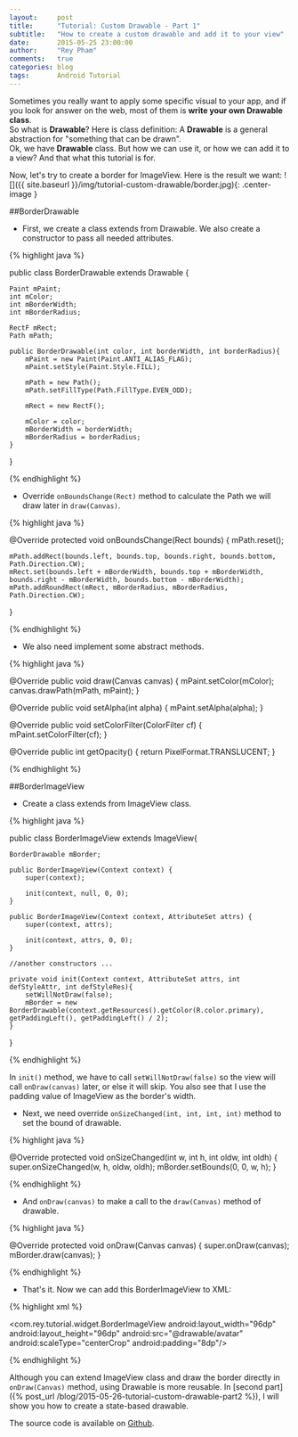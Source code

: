 ```yaml
---
layout:     post
title:      "Tutorial: Custom Drawable - Part 1"
subtitle:   "How to create a custom drawable and add it to your view"
date:       2015-05-25 23:00:00
author:     "Rey Pham"
comments: 	true
categories: blog 
tags:		Android Tutorial
---
```


Sometimes you really want to apply some specific visual to your app, and if you look for answer on the web, most of them is **write your own Drawable class**.  
So what is **Drawable**? Here is class definition: A **Drawable** is a general abstraction for "something that can be drawn".  
Ok, we have **Drawable** class. But how we can use it, or how we can add it to a view? And that what this tutorial is for.

Now, let's try to create a border for ImageView. Here is the result we want:
![]({{ site.baseurl }}/img/tutorial-custom-drawable/border.jpg){: .center-image }
<br />

##BorderDrawable

* First, we create a class extends from Drawable. We also create a constructor to pass all needed attributes.

{% highlight java %}

public class BorderDrawable extends Drawable {

    Paint mPaint;
    int mColor;
    int mBorderWidth;
    int mBorderRadius;

    RectF mRect;
    Path mPath;

    public BorderDrawable(int color, int borderWidth, int borderRadius){
        mPaint = new Paint(Paint.ANTI_ALIAS_FLAG);
        mPaint.setStyle(Paint.Style.FILL);

        mPath = new Path();
        mPath.setFillType(Path.FillType.EVEN_ODD);

        mRect = new RectF();

        mColor = color;
        mBorderWidth = borderWidth;
        mBorderRadius = borderRadius;
    }
}	

{% endhighlight %}

* Override `onBoundsChange(Rect)` method to calculate the Path we will draw later in `draw(Canvas)`.

{% highlight java %}

@Override
protected void onBoundsChange(Rect bounds) {
    mPath.reset();

    mPath.addRect(bounds.left, bounds.top, bounds.right, bounds.bottom, Path.Direction.CW);
    mRect.set(bounds.left + mBorderWidth, bounds.top + mBorderWidth, bounds.right - mBorderWidth, bounds.bottom - mBorderWidth);
    mPath.addRoundRect(mRect, mBorderRadius, mBorderRadius, Path.Direction.CW);
}

{% endhighlight %}

* We also need implement some abstract methods.

{% highlight java %}

@Override
public void draw(Canvas canvas) {
    mPaint.setColor(mColor);
    canvas.drawPath(mPath, mPaint);
}

@Override
public void setAlpha(int alpha) {
    mPaint.setAlpha(alpha);
}

@Override
public void setColorFilter(ColorFilter cf) {
    mPaint.setColorFilter(cf);
}

@Override
public int getOpacity() {
    return PixelFormat.TRANSLUCENT;
}

{% endhighlight %}
<br />

##BorderImageView
* Create a class extends from ImageView class. 

{% highlight java %}

public class BorderImageView extends ImageView{

    BorderDrawable mBorder;

    public BorderImageView(Context context) {
        super(context);

        init(context, null, 0, 0);
    }

    public BorderImageView(Context context, AttributeSet attrs) {
        super(context, attrs);

        init(context, attrs, 0, 0);
    }

	//another constructors ...

    private void init(Context context, AttributeSet attrs, int defStyleAttr, int defStyleRes){
        setWillNotDraw(false);
        mBorder = new BorderDrawable(context.getResources().getColor(R.color.primary), getPaddingLeft(), getPaddingLeft() / 2);
    }
	
}

{% endhighlight %}

In `init()` method, we have to call `setWillNotDraw(false)` so the view will call `onDraw(canvas)` later, or else it will skip. You also see that I use the padding value of ImageView as the border's width.

* Next, we need override `onSizeChanged(int, int, int, int)` method to set the bound of drawable.

{% highlight java %}

@Override
protected void onSizeChanged(int w, int h, int oldw, int oldh) {
    super.onSizeChanged(w, h, oldw, oldh);
    mBorder.setBounds(0, 0, w, h);
}
	
{% endhighlight %}

* And `onDraw(canvas)` to make a call to the `draw(Canvas)` method of drawable.

{% highlight java %}

@Override
protected void onDraw(Canvas canvas) {
    super.onDraw(canvas);
    mBorder.draw(canvas);
}
	
{% endhighlight %}

* That's it. Now we can add this BorderImageView to XML:

{% highlight xml %}

<com.rey.tutorial.widget.BorderImageView
    android:layout_width="96dp"
    android:layout_height="96dp"
    android:src="@drawable/avatar"
    android:scaleType="centerCrop"
    android:padding="8dp"/>
	
{% endhighlight %}

Although you can extend ImageView class and draw the border directly in `onDraw(Canvas)` method, using Drawable is more reusable. In [second part]({% post_url /blog/2015-05-26-tutorial-custom-drawable-part2 %}), I will show you how to create a state-based drawable.  

The source code is available on [Github](https://github.com/rey5137/tutorials/tree/add_drawable_to_view).